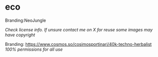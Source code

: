 # eco

Branding:NeoJungle 

*Check license info. If unsure contact me on X for reuse some images may have copyright*

Branding: 
https://www.cosmos.so/cosimosportinari/40k-techno-herbalist 
*100% permissions for all use*
